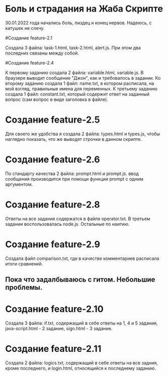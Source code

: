 # Боль и страдания на Жаба Скрипте

30.01.2022 года начались боль, пиздец и конец нервов.
Надеюсь, с катушек не слечу.

#Создание feature-2.1

Создала 3 файла: task-1.html, task-2.html, alert.js. При этом два последних связаны между собой.

#Создание feature-2.4

К первому заданию создала 2 файла: variable.html, variable.js. В браузере выводит сообщение "Джон", как и требовалось в задании.
Ко второму заданию создала 1 файл: name.txt, в котором расписала, на мой взгляд, правильные имена для переменных.
К третьему заданию создала 1 файл: constant.txt, который содержит ответ на заданный вопрос (сам вопрос в виде заголовка в файле).

# Создание feature-2.5

Для своего же удобства я создала 2 файла: types.html и types.js, чтобы наглядно показать, что же выводят строчки в данном скрипте.

# Создание feature-2.6

По стандарту качества 2 файла: prompt.html и prompt.js. ввод сообщения производится при помощи функции prompt с одним аргументом.

# Создание feature-2.8

Ответы на все задания содержатся в файле operator.txt. В третьем задании воспользовалась node.js. Остальные по наитию.

# Создание feature-2.9

Создала файл comparison.txt, где в качестве комментариев расписала итоги сравнений.

## Пока что задалбываюсь с гитом. Небольшие проблемы.

# Создание feature-2.10

Создала 3 файла: if.txt, содержащий в себе ответы на 1, 4 и 5 задания, java-script.html - 2 задание, sign.html - 3 задание.

# Создание feature-2.11

Создала 2 файла: logics.txt, содержащий в себе ответы на все задния, кроме последнего, и login.html, относящийся к последнему заданию.

